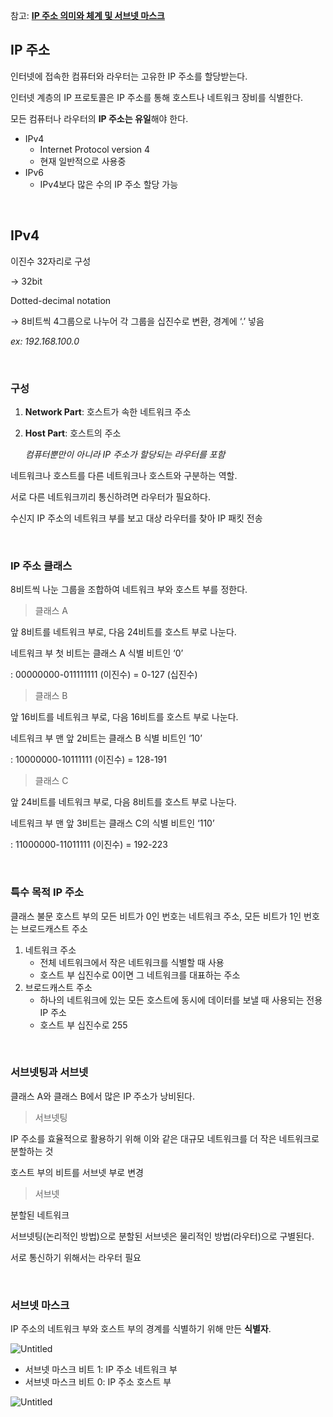 참고: ****[IP 주소 의미와 체계 및 서브넷 마스크](https://better-together.tistory.com/118?category=887984)****
<br/>

## IP 주소

인터넷에 접속한 컴퓨터와 라우터는 고유한 IP 주소를 할당받는다.

인터넷 계층의 IP 프로토콜은 IP 주소를 통해 호스트나 네트워크 장비를 식별한다.

모든 컴퓨터나 라우터의 **IP 주소는 유일**해야 한다.

- IPv4
    - Internet Protocol version 4
    - 현재 일반적으로 사용중
- IPv6
    - IPv4보다 많은 수의 IP 주소 할당 가능

<br/>

## IPv4

이진수 32자리로 구성

→ 32bit

Dotted-decimal notation

→ 8비트씩 4그룹으로 나누어 각 그룹을 십진수로 변환, 경계에 ‘.’ 넣음

*ex: 192.168.100.0*

<br/>

### 구성

1. **Network Part**: 호스트가 속한 네트워크 주소
2. **Host Part**: 호스트의 주소
    
    *컴퓨터뿐만이 아니라 IP 주소가 할당되는 라우터를 포함*

네트워크나 호스트를 다른 네트워크나 호스트와 구분하는 역할.

서로 다른 네트워크끼리 통신하려면 라우터가 필요하다.

수신지 IP 주소의 네트워크 부를 보고 대상 라우터를 찾아 IP 패킷 전송

<br/>

### IP 주소 클래스

8비트씩 나눈 그룹을 조합하여 네트워크 부와 호스트 부를 정한다.

> 클래스 A
> 

앞 8비트를 네트워크 부로, 다음 24비트를 호스트 부로 나눈다.

네트워크 부 첫 비트는 클래스 A 식별 비트인 ‘0’

: 00000000-011111111 (이진수) = 0-127 (십진수)

> 클래스 B
> 

앞 16비트를 네트워크 부로, 다음 16비트를 호스트 부로 나눈다.

네트워크 부 맨 앞 2비트는 클래스 B 식별 비트인 ‘10’

: 10000000-10111111 (이진수) = 128-191

> 클래스 C
> 

앞 24비트를 네트워크 부로, 다음 8비트를 호스트 부로 나눈다.

네트워크 부 맨 앞 3비트는 클래스 C의 식별 비트인 ‘110’

: 11000000-11011111 (이진수) = 192-223

<br/>

### 특수 목적 IP 주소

클래스 불문 호스트 부의 모든 비트가 0인 번호는 네트워크 주소, 모든 비트가 1인 번호는 브로드캐스트 주소

1. 네트워크 주소
    - 전체 네트워크에서 작은 네트워크를 식별할 때 사용
    - 호스트 부 십진수로 0이면 그 네트워크를 대표하는 주소
2. 브로드캐스트 주소
    - 하나의 네트워크에 있는 모든 호스트에 동시에 데이터를 보낼 때 사용되는 전용 IP 주소
    - 호스트 부 십진수로 255

<br/>

### 서브넷팅과 서브넷

클래스 A와 클래스 B에서 많은 IP 주소가 낭비된다.

> 서브넷팅
> 

IP 주소를 효율적으로 활용하기 위해 이와 같은 대규모 네트워크를 더 작은 네트워크로 분할하는 것

호스트 부의 비트를 서브넷 부로 변경

> 서브넷
> 

분할된 네트워크

서브넷팅(논리적인 방법)으로 분할된 서브넷은 물리적인 방법(라우터)으로 구별된다.

서로 통신하기 위해서는 라우터 필요

<br/>

### 서브넷 마스크

IP 주소의 네트워크 부와 호스트 부의 경계를 식별하기 위해 만든 **식별자**.

![Untitled](https://img1.daumcdn.net/thumb/R1280x0/?scode=mtistory2&fname=https%3A%2F%2Fblog.kakaocdn.net%2Fdn%2FdhZD1c%2FbtqNQbm9E11%2Fi3A3mZj3px0rYm1DedeAj0%2Fimg.png)

- 서브넷 마스크 비트 1: IP 주소 네트워크 부
- 서브넷 마스크 비트 0: IP 주소 호스트 부

![Untitled](https://img1.daumcdn.net/thumb/R1280x0/?scode=mtistory2&fname=https%3A%2F%2Fblog.kakaocdn.net%2Fdn%2Fbh762H%2FbtqNRI5EK9R%2FKCrxAYpRDFkLphQmZtCRHK%2Fimg.png)

